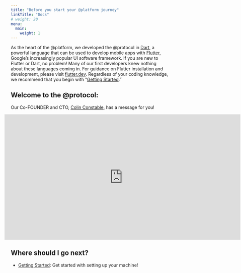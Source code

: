 ```yaml
---
title: "Before you start your @platform journey"
linkTitle: "Docs"
# weight: 20
menu:
  main:
    weight: 1
---
```


As the heart of the @platform, we developed the @protocol in [Dart](https://dart.dev/), a powerful language that can be used to develop mobile apps with [Flutter](https://flutter.dev/), Google’s increasingly popular UI software framework. If you are new to Flutter or Dart, no problem! Many of our first developers knew nothing about these languages coming in. For guidance on Flutter installation and development, please visit [flutter.dev](https://flutter.dev). Regardless of your coding knowledge, we recommend that you begin with “[Getting Started](/docs/get-started/).”


## Welcome to the @protocol:
Our Co-FOUNDER and CTO, [Colin Constable](https://www.linkedin.com/in/colinconstable/), has a message for you!

<iframe src="https://player.vimeo.com/video/472448831?title=0&amp;byline=0&amp;portrait=0" class="video-frame" style="position:relative;top:0;left:-20px;width:750px;height:400px;" frameborder="0" allow="autoplay; fullscreen" allowfullscreen="true"></iframe>


## Where should I go next?

* [Getting Started](/docs/get-started/): Get started with setting up your machine!
